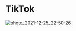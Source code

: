 # TikTok
![photo_2021-12-25_22-50-26](https://user-images.githubusercontent.com/96655177/147392574-d759d79b-83a4-4185-b0e7-7f4ab53ea715.jpg)
